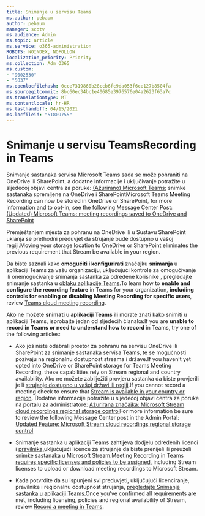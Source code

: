 ```yaml
---
title: Snimanje u servisu Teams
ms.author: pebaum
author: pebaum
manager: scotv
ms.audience: Admin
ms.topic: article
ms.service: o365-administration
ROBOTS: NOINDEX, NOFOLLOW
localization_priority: Priority
ms.collection: Adm_O365
ms.custom:
- "9002530"
- "5037"
ms.openlocfilehash: 0cce7319860b28ccb6fc9da053f6ce127b8504fa
ms.sourcegitcommit: 8bc60ec34bc1e40685e3976576e04a2623f63a7c
ms.translationtype: MT
ms.contentlocale: hr-HR
ms.lasthandoff: 04/15/2021
ms.locfileid: "51809755"
---
```

# <a name="recording-in-teams"></a><span data-ttu-id="9e917-102">Snimanje u servisu Teams</span><span class="sxs-lookup"><span data-stu-id="9e917-102">Recording in Teams</span></span>

<span data-ttu-id="9e917-103">Snimanje sastanaka servisa Microsoft Teams sada se može pohraniti na OneDrive ili SharePoint, a dodatne informacije i uključivanje potražite u sljedećoj objavi centra za poruke: [(Ažurirano) Microsoft Teams:](https://portal.microsoft.com/Adminportal/Home?ref=MessageCenter&id=MC222640) snimke sastanaka spremljene na OneDrive i SharePoint</span><span class="sxs-lookup"><span data-stu-id="9e917-103">Microsoft Teams Meeting Recording can now be stored in OneDrive or SharePoint, for more information and to opt-in, see the following Message Center Post: [(Updated) Microsoft Teams: meeting recordings saved to OneDrive and SharePoint](https://portal.microsoft.com/Adminportal/Home?ref=MessageCenter&id=MC222640)</span></span>

<span data-ttu-id="9e917-104">Premještanjem mjesta za pohranu na OneDrive ili u Sustavu SharePoint uklanja se prethodni preduvjet da strujanje bude dostupno u vašoj regiji.</span><span class="sxs-lookup"><span data-stu-id="9e917-104">Moving your storage location to OneDrive or SharePoint eliminates the previous requirement that Stream be available in your region.</span></span>

<span data-ttu-id="9e917-105">Da biste saznali kako **omogućiti i konfigurirati** značajku **snimanja** u aplikaciji Teams za vašu organizaciju, uključujući kontrole za omogućivanje ili onemogućivanje snimanja sastanka za određene korisnike , pregledajte snimanje sastanka u [oblaku aplikacije Teams](https://docs.microsoft.com/microsoftteams/cloud-recording).</span><span class="sxs-lookup"><span data-stu-id="9e917-105">To learn how to **enable and configure the recording feature** in Teams for your organization, **including controls for enabling or disabling Meeting Recording for specific users**, review [Teams cloud meeting recording](https://docs.microsoft.com/microsoftteams/cloud-recording).</span></span>

<span data-ttu-id="9e917-106">Ako ne možete **snimati u aplikaciji Teams ili** morate znati kako snimiti u aplikaciji Teams, isprobajte jedan od sljedećih članaka:</span><span class="sxs-lookup"><span data-stu-id="9e917-106">If you are **unable to record in Teams or need to understand how to record** in Teams, try one of the following articles:</span></span>

- <span data-ttu-id="9e917-107">Ako još niste odabrali prostor za pohranu na servisu OneDrive ili SharePoint za snimanje sastanaka servisa Teams, te se mogućnosti pozivaju na regionalnu dostupnost streama i države.</span><span class="sxs-lookup"><span data-stu-id="9e917-107">If you haven’t yet opted into OneDrive or SharePoint storage for Teams Meeting Recording, these capabilities rely on Stream regional and country availability.</span></span> <span data-ttu-id="9e917-108">Ako ne možete zabilježiti provjeru sastanka da biste provjerili je li [strujanje dostupno u vašoj državi ili regiji](https://docs.microsoft.com/stream/faq#which-regions-does-microsoft-stream-host-my-data-in).</span><span class="sxs-lookup"><span data-stu-id="9e917-108">If you cannot record a meeting check to ensure that [Stream is available in your country or region](https://docs.microsoft.com/stream/faq#which-regions-does-microsoft-stream-host-my-data-in).</span></span> <span data-ttu-id="9e917-109">Dodatne informacije potražite u sljedećoj objavi centra za poruke na portalu za administratore: [Ažurirana značajka: Microsoft Stream cloud recordings regional storage control](https://admin.microsoft.com/AdminPortal/Home#/MessageCenter?id=MC214327)</span><span class="sxs-lookup"><span data-stu-id="9e917-109">For more information be sure to review the following Message Center post in the Admin Portal: [Updated Feature: Microsoft Stream cloud recordings regional storage control](https://admin.microsoft.com/AdminPortal/Home#/MessageCenter?id=MC214327)</span></span>

- <span data-ttu-id="9e917-110">Snimanje sastanka u aplikaciji Teams zahtijeva dodjelu određenih licenci i [pravilnika,](https://docs.microsoft.com/microsoftteams/cloud-recording#prerequisites-for-teams-cloud-meeting-recording)uključujući licence za strujanje da biste prenijeli ili preuzeli snimke sastanaka u Microsoft Stream.</span><span class="sxs-lookup"><span data-stu-id="9e917-110">Meeting Recording in Teams [requires specific licenses and policies to be assigned](https://docs.microsoft.com/microsoftteams/cloud-recording#prerequisites-for-teams-cloud-meeting-recording), including Stream licenses to upload or download meeting recordings to Microsoft Stream.</span></span>

- <span data-ttu-id="9e917-111">Kada potvrdite da su ispunjeni svi preduvjeti, uključujući licenciranje, pravilnike i regionalnu dostupnost strujanja, [pregledajte Snimanje sastanka u aplikaciji Teams.](https://support.office.com/article/34dfbe7f-b07d-4a27-b4c6-de62f1348c24)</span><span class="sxs-lookup"><span data-stu-id="9e917-111">Once you’ve confirmed all requirements are met, including licensing, policies and regional availability of Stream, review [Record a meeting in Teams](https://support.office.com/article/34dfbe7f-b07d-4a27-b4c6-de62f1348c24).</span></span>
